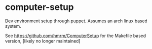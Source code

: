 computer-setup
==============

Dev environment setup through puppet. Assumes an arch linux based system.

See https://github.com/hmrm/ComputerSetup for the Makefile based version, \[likely no longer maintained\]
